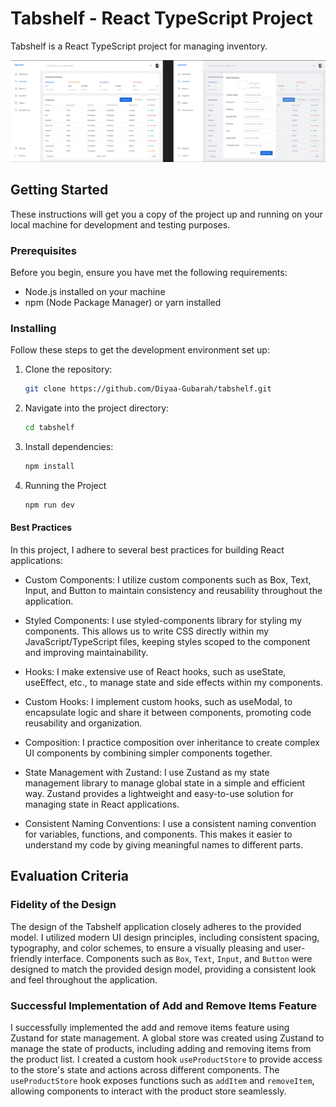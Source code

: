 # Tabshelf - React TypeScript Project

Tabshelf is a React TypeScript project for managing inventory.

![Application UI](./public/images/app.png)


## Getting Started

These instructions will get you a copy of the project up and running on your local machine for development and testing purposes.

### Prerequisites

Before you begin, ensure you have met the following requirements:

- Node.js installed on your machine
- npm (Node Package Manager) or yarn installed

### Installing

Follow these steps to get the development environment set up:

1. Clone the repository:

   ```bash
   git clone https://github.com/Diyaa-Gubarah/tabshelf.git

2. Navigate into the project directory:
  
   ```bash
   cd tabshelf

3. Install dependencies:

   ```bash
   npm install

4. Running the Project

   ```bash
   npm run dev

#### Best Practices

In this project, I adhere to several best practices for building React applications:

- Custom Components: I utilize custom components such as Box, Text, Input, and Button to maintain consistency and reusability throughout the application.

- Styled Components: I use styled-components library for styling my components. This allows us to write CSS directly within my JavaScript/TypeScript files, keeping styles scoped to the component and improving maintainability.

- Hooks: I make extensive use of React hooks, such as useState, useEffect, etc., to manage state and side effects within my components.

- Custom Hooks: I implement custom hooks, such as useModal, to encapsulate logic and share it between components, promoting code reusability and organization.

- Composition: I practice composition over inheritance to create complex UI components by combining simpler components together.

- State Management with Zustand: I use Zustand as my state management library to manage global state in a simple and efficient way. Zustand provides a lightweight and easy-to-use solution for managing state in React applications.

- Consistent Naming Conventions: I use a consistent naming convention for variables, functions, and components. This makes it easier to understand my code by giving meaningful names to different parts.


## Evaluation Criteria

### Fidelity of the Design

The design of the Tabshelf application closely adheres to the provided model. I utilized modern UI design principles, including consistent spacing, typography, and color schemes, to ensure a visually pleasing and user-friendly interface. Components such as `Box`, `Text`, `Input`, and `Button` were designed to match the provided design model, providing a consistent look and feel throughout the application.

### Successful Implementation of Add and Remove Items Feature

I successfully implemented the add and remove items feature using Zustand for state management. A global store was created using Zustand to manage the state of products, including adding and removing items from the product list. I created a custom hook `useProductStore` to provide access to the store's state and actions across different components. The `useProductStore` hook exposes functions such as `addItem` and `removeItem`, allowing components to interact with the product store seamlessly.
